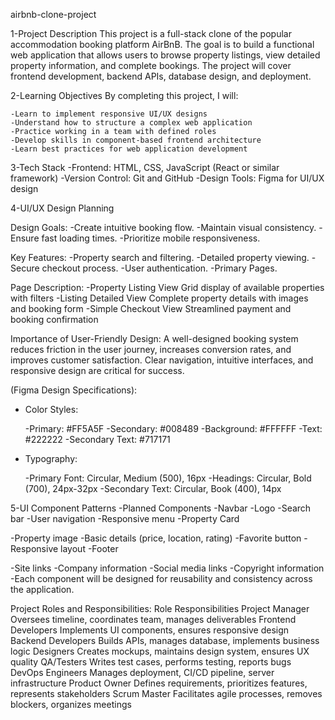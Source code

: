 airbnb-clone-project

1-Project Description
This project is a full-stack clone of the popular accommodation booking platform AirBnB. The goal is to build a functional web application that allows users to browse property listings, view detailed property information, and complete bookings. The project will cover frontend development, backend APIs, database design, and deployment.

2-Learning Objectives
By completing this project, I will:

    -Learn to implement responsive UI/UX designs
    -Understand how to structure a complex web application
    -Practice working in a team with defined roles
    -Develop skills in component-based frontend architecture
    -Learn best practices for web application development

3-Tech Stack
-Frontend: HTML, CSS, JavaScript (React or similar framework)
-Version Control: Git and GitHub
-Design Tools: Figma for UI/UX design

4-UI/UX Design Planning

Design Goals:
-Create intuitive booking flow.
-Maintain visual consistency.
-Ensure fast loading times.
-Prioritize mobile responsiveness.

Key Features:
-Property search and filtering.
-Detailed property viewing.
-Secure checkout process.
-User authentication.
-Primary Pages.

Page Description:
-Property Listing View Grid display of available properties with filters
-Listing Detailed View Complete property details with images and booking form
-Simple Checkout View Streamlined payment and booking confirmation

Importance of User-Friendly Design:
A well-designed booking system reduces friction in the user journey, increases conversion rates, and improves customer satisfaction. Clear navigation, intuitive interfaces, and responsive design are critical for success.

(Figma Design Specifications):

- Color Styles:

  -Primary: #FF5A5F
  -Secondary: #008489
  -Background: #FFFFFF
  -Text: #222222
  -Secondary Text: #717171

- Typography:

  -Primary Font: Circular, Medium (500), 16px
  -Headings: Circular, Bold (700), 24px-32px
  -Secondary Text: Circular, Book (400), 14px

5-UI Component Patterns
-Planned Components
-Navbar
-Logo
-Search bar
-User navigation
-Responsive menu
-Property Card

-Property image
-Basic details (price, location, rating)
-Favorite button
-Responsive layout
-Footer

-Site links
-Company information
-Social media links
-Copyright information
-Each component will be designed for reusability and consistency across the application.

Project Roles and Responsibilities:
Role	                Responsibilities
Project Manager    	    Oversees timeline, coordinates team, manages deliverables
Frontend Developers	    Implements UI components, ensures responsive design
Backend Developers	    Builds APIs, manages database, implements business logic
Designers Creates       mockups, maintains design system, ensures UX quality
QA/Testers	            Writes test cases, performs testing, reports bugs
DevOps Engineers	    Manages deployment, CI/CD pipeline, server infrastructure
Product Owner	        Defines requirements, prioritizes features, represents stakeholders
Scrum Master	        Facilitates agile processes, removes blockers, organizes meetings
